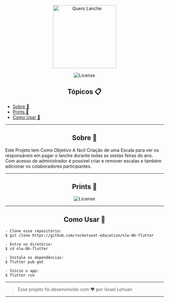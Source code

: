 <p align="center">
    <img alt="Quero Lanche" src=".github/payflow-logo.png" width="200px">
</p>

<p align="center">
  <img  src="https://img.shields.io/static/v1?label=license&message=MIT&color=000000&labelColor=8257e5" alt="License">
</p>

<h2 align="center">Tópicos 📋</h2>

   <p>
   
   - [Sobre 📖](#sobre-)
   - [Prints 🎨](#Prints-)
   - [Como Usar 🤔](#como-usar-)

   </p>

---

<h2 align="center">Sobre 📖</h2>
   
<p>
   Este Projeto tem Como Objetivo A fácil Criação de uma Escala para ver os responsáveis em pagar o lanche durante todas as sextas feiras do ano.
   Com acesso de administrador é possível criar e remover escalas e também adicionar os colaboradores participantes.
  <br>
</p>

---

<h2 align="center">Prints 🎨</h2>

   <p align="center">
       <img  src="https://imgur.com/ZA2s1UD" alt="License"> 
   </p>

---

<h2 align="center">Como Usar 🤔</h2>

   ```
   - Clone esse repositório:
   $ git clone https://github.com/rocketseat-education/nlw-06-flutter

   - Entre no diretório:
   $ cd nlw-06-flutter

   - Instale as dependências:
   $ flutter pub get

   - Inicie o app: 
   $ flutter run
   ```

---

   >Esse projeto foi desenvolvido com ❤️ por Israel Lohuan
---
